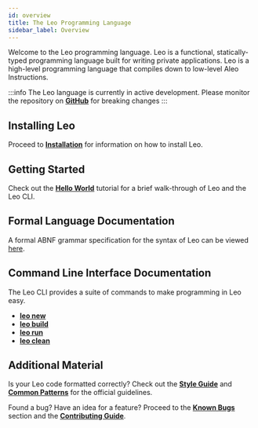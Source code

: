 ```yaml
---
id: overview
title: The Leo Programming Language
sidebar_label: Overview
---
```


Welcome to the Leo programming language. Leo is a functional, statically-typed programming language built
for writing private applications. Leo is a high-level programming language that compiles down to low-level Aleo Instructions.

:::info
The Leo language is currently in active development. Please monitor the repository on [**GitHub**](https://github.com/AleoHQ/leo) for breaking changes
:::

## Installing Leo

Proceed to [**Installation**](01_installation.md) for information on how to install Leo.

## Getting Started

Check out the [**Hello World**](02_hello_world.md) tutorial for a brief walk-through of Leo and the Leo CLI.

## Formal Language Documentation

A formal ABNF grammar specification for the syntax of Leo can be viewed [here](https://github.com/AleoHQ/leo/tree/testnet3/docs/grammar).

[//]: # ()
[//]: # (To learn the core concepts and syntax of Leo, start with the [**Layout of a Leo Program**]&#40;../language/01_layout.md&#41;.)

[//]: # (Leo comes with an advanced testing framework for writing unit and integration tests. Read [**Writing Tests**]&#40;../language/12_tests.md&#41; to learn more.)

[//]: # (## Programming Model)

[//]: # ()
[//]: # (Leo programs are designed to work with Aleo [**record**]&#40;../../aleo/concepts/02_records.md&#41; and [**transaction**]&#40;../../aleo/concepts/03_transactions.md&#41; data. )

[//]: # (Understanding how to access and compute on this data is essential to writing private applications. )

[//]: # (Read the [**Model**]&#40;../programming_model/00_model.md&#41; to learn more.)

## Command Line Interface Documentation

The Leo CLI provides a suite of commands to make programming in Leo easy.

- [**leo new**](../cli/01_new.md)
- [**leo build**](../cli/02_build.md)
- [**leo run**](../cli/03_run.md)
- [**leo clean**](../cli/04_clean.md)

## Additional Material

Is your Leo code formatted correctly? Check out the [**Style Guide**](../additional_material/00_style.md) and [**Common Patterns**](../additional_material/01_common.md) for the official guidelines.

Found a bug? Have an idea for a feature? Proceed to the [**Known Bugs**](../additional_material/02_bugs.md) section and the [**Contributing Guide**](../additional_material/03_contributing.md).